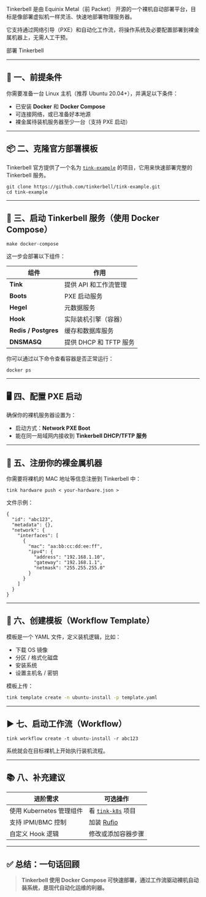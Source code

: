 Tinkerbell 是由 Equinix Metal（前 Packet） 开源的一个裸机自动部署平台，目标是像部署虚拟机一样灵活、快速地部署物理服务器。

它支持通过网络引导（PXE）和自动化工作流，将操作系统及必要配置部署到裸金属机器上，无需人工干预。



部署 Tinkerbell

------

## 🧰 一、前提条件

你需要准备一台 Linux 主机（推荐 Ubuntu 20.04+），并满足以下条件：

- 已安装 **Docker** 和 **Docker Compose**
- 可连接网络，或已准备好本地源
- 裸金属待装机服务器至少一台（支持 PXE 启动）

------

## 📦 二、克隆官方部署模板

Tinkerbell 官方提供了一个名为 [`tink-example`](https://github.com/tinkerbell/tink-example) 的项目，它用来快速部署完整的 Tinkerbell 服务。

```
git clone https://github.com/tinkerbell/tink-example.git
cd tink-example
```

------

## 🚀 三、启动 Tinkerbell 服务（使用 Docker Compose）

```
make docker-compose
```

这一步会部署以下组件：

| 组件                 | 作用                   |
| -------------------- | ---------------------- |
| **Tink**             | 提供 API 和工作流管理  |
| **Boots**            | PXE 启动服务           |
| **Hegel**            | 元数据服务             |
| **Hook**             | 实际装机引擎（容器）   |
| **Redis / Postgres** | 缓存和数据库服务       |
| **DNSMASQ**          | 提供 DHCP 和 TFTP 服务 |



你可以通过以下命令查看容器是否正常运行：

```
docker ps
```

------

## 🖥️ 四、配置 PXE 启动

确保你的裸机服务器设置为：

- 启动方式：**Network PXE Boot**
- 能在同一局域网内接收到 **Tinkerbell DHCP/TFTP 服务**

------

## 🧩 五、注册你的裸金属机器

你需要将裸机的 MAC 地址等信息注册到 Tinkerbell 中：

```
tink hardware push < your-hardware.json >
```

文件示例：

```
{
  "id": "abc123",
  "metadata": {},
  "network": {
    "interfaces": [
      {
        "mac": "aa:bb:cc:dd:ee:ff",
        "ipv4": {
          "address": "192.168.1.10",
          "gateway": "192.168.1.1",
          "netmask": "255.255.255.0"
        }
      }
    ]
  }
}
```

------

## 📝 六、创建模板（Workflow Template）

模板是一个 YAML 文件，定义装机逻辑，比如：

- 下载 OS 镜像
- 分区 / 格式化磁盘
- 安装系统
- 设置主机名 / 密钥

模板上传：

```bash
tink template create -n ubuntu-install -p template.yaml
```

------

## ▶️ 七、启动工作流（Workflow）

```
tink workflow create -t ubuntu-install -r abc123
```

系统就会在目标裸机上开始执行装机流程。

------

## 📚 八、补充建议

| 进阶需求                 | 可选操作                                                     |
| ------------------------ | ------------------------------------------------------------ |
| 使用 Kubernetes 管理组件 | 看 [`tink-k8s`](https://github.com/tinkerbell/tink/tree/main/deploy/kubernetes) 项目 |
| 支持 IPMI/BMC 控制       | 加装 [Rufio](https://github.com/tinkerbell/rufio)            |
| 自定义 Hook 逻辑         | 修改或添加容器步骤                                           |



------

## ✅ 总结：一句话回顾

> **Tinkerbell 使用 Docker Compose 可快速部署，通过工作流驱动裸机自动装系统，是现代自动化运维的利器。**

